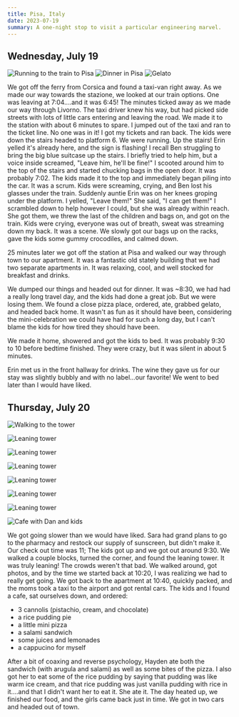 ```yaml
---
title: Pisa, Italy
date: 2023-07-19
summary: A one-night stop to visit a particular engineering marvel.
---
```


## Wednesday, July 19

![Running to the train to Pisa](/images/travel/PXL_20230719_165821399.MP.jpg)
![Dinner in Pisa](/images/travel/PXL_20230719_182407573.jpg)
![Gelato](/images/travel/PXL_20230719_193712077.jpg)

We got off the ferry from Corsica and found a taxi-van right away.  As we made our way towards the stazione, we looked at our train options.  One was leaving at 7:04....and it was 6:45!  The minutes ticked away as we made our way through Livorno.  The taxi driver knew his way, but had picked side streets with lots of little cars entering and leaving the road.  We made it to the station with about 6 minutes to spare. I jumped out of the taxi and ran to the ticket line.  No one was in it!  I got my tickets and ran back.  The kids were down the stairs headed to platform 6.  We were running.  Up the stairs!  Erin yelled it's already here, and the sign is flashing!  I recall Ben struggling to bring the big blue suitcase up the stairs.  I briefly tried to help him, but a voice inside screamed, "Leave him, he'll be fine!"  I scooted around him to the top of the stairs and started chucking bags in the open door.  It was probably 7:02.  The kids made it to the top and immediately began piling into the car.  It was a scrum.  Kids were screaming, crying, and Ben lost his glasses under the train.  Suddenly auntie Erin was on her knees groping under the platform.  I yelled, "Leave them!"  She said, "I can get them!"  I scrambled down to help however I could, but she was already within reach.  She got them, we threw the last of the children and bags on, and got on the train.  Kids were crying, everyone was out of breath, sweat was streaming down my back.  It was a scene.  We slowly got our bags up on the racks, gave the kids some gummy crocodiles, and calmed down.

25 minutes later we got off the station at Pisa and walked our way through town to our apartment. It was a fantastic old stately building that we had two separate apartments in.  It was relaxing, cool, and well stocked for breakfast and drinks.  

We dumped our things and headed out for dinner.  It was ~8:30, we had had a really long travel day, and the kids had done a great job.  But we were losing them.  We found a close pizza place, ordered, ate, grabbed gelato, and headed back home.  It wasn't as fun as it should have been, considering the mini-celebration we could have had for such a long day, but I can't blame the kids for how tired they should have been.

We made it home, showered and got the kids to bed.  It was probably 9:30 to 10 before bedtime finished.  They were crazy, but it was silent in about 5 minutes.

Erin met us in the front hallway for drinks.  The wine they gave us for our stay was slightly bubbly and with no label...our favorite!  We went to bed later than I would have liked.

## Thursday, July 20

![Walking to the tower](/images/travel/PXL_20230720_075207270.jpg) 

![Leaning tower](/images/travel/PXL_20230720_075405008.jpg) 

![Leaning tower](/images/travel/PXL_20230720_075546321.MP.jpg) 

![Leaning tower](/images/travel/PXL_20230720_075749822.jpg) 

![Leaning tower](/images/travel/PXL_20230720_080006105.jpg) 

![Leaning tower](/images/travel/PXL_20230720_080030767.jpg) 

![Leaning tower](/images/travel/PXL_20230720_080659826.jpg) 

![Cafe with Dan and kids](/images/travel/PXL_20230720_093853724.jpg)

We got going slower than we would have liked.  Sara had grand plans to go to the pharmacy and restock our supply of sunscreen, but didn't make it.  Our check out time was 11; The kids got up and we got out around 9:30.  We walked a couple blocks, turned the corner, and found the leaning tower.  It was truly leaning!  The crowds weren't that bad.  We walked around, got photos, and by the time we started back at 10:20, I was realizing we had to really get going.  We got back to the apartment at 10:40, quickly packed, and the moms took a taxi to the airport and got rental cars.  The kids and I found a cafe, sat ourselves down, and ordered:

* 3 cannolis (pistachio, cream, and chocolate)
* a rice pudding pie
* a little mini pizza
* a salami sandwich
* some juices and lemonades
* a cappucino for myself

After a bit of coaxing and reverse psychology, Hayden ate both the sandwich (with arugula and salami) as well as some bites of the pizza.  I also got her to eat some of the rice pudding by saying that pudding was like warm ice cream, and that rice pudding was just vanilla pudding with rice in it....and that I didn't want her to eat it.  She ate it.  The day heated up, we finished our food, and the girls came back just in time.  We got in two cars and headed out of town.

